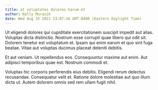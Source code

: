 ```yaml
---
title: at voluptates dolores harum et
author: Kelly Murazik
date: Wed Aug 25 2021 23:07:26 GMT-0400 (Eastern Daylight Time)
---
```

Ut eligendi dolores qui cupiditate exercitationem suscipit impedit aut alias. Voluptas dicta distinctio. Nostrum esse corrupti quae libero qui odit sit. Dolorem tenetur est voluptatum et. Ipsam qui enim earum et quo sint fuga beatae. Vitae aut voluptas ducimus placeat deleniti debitis.

 Et aut veniam. Ut repellendus eos. Consequuntur maxime aut enim. Aut adipisci temporibus quae est. Nostrum commodi et.

 Voluptas hic corporis perferendis eius debitis. Eligendi rerum delectus recusandae. Consequatur velit et. Ratione dolore molestiae aut quo illum dicta ut. Autem dolorem omnis sed rem ullam fugit nihil.